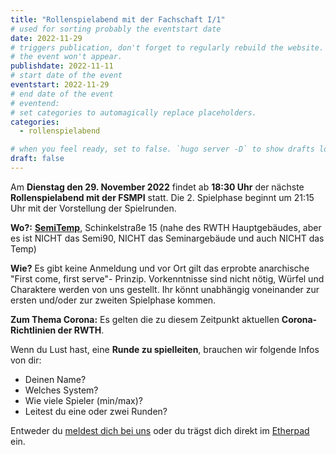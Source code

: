 ```yaml
---
title: "Rollenspielabend mit der Fachschaft I/1"
# used for sorting probably the eventstart date
date: 2022-11-29
# triggers publication, don't forget to regularly rebuild the website. Must be set if `date` is in the future or else 
# the event won't appear.
publishdate: 2022-11-11
# start date of the event
eventstart: 2022-11-29
# end date of the event
# eventend: 
# set categories to automagically replace placeholders.
categories:
  - rollenspielabend

# when you feel ready, set to false. `hugo server -D` to show drafts locally.
draft: false
---
```


Am **Dienstag den 29. November 2022** findet ab **18:30 Uhr** der nächste **Rollenspielabend mit der FSMPI** statt. Die 2. Spielphase beginnt um 21:15 Uhr mit der Vorstellung der Spielrunden.

**Wo?:** [**SemiTemp**](https://goo.gl/maps/swq46aj4Nn32), Schinkelstraße 15 (nahe des RWTH Hauptgebäudes, aber es ist NICHT das Semi90, NICHT das Seminargebäude und auch NICHT das Temp)

**Wie?** Es gibt keine Anmeldung und vor Ort gilt das erprobte anarchische "First come, first serve"- Prinzip. Vorkenntnisse sind nicht nötig, Würfel und Charaktere werden von uns gestellt. Ihr könnt unabhängig voneinander zur ersten und/oder zur zweiten Spielphase kommen.

**Zum Thema Corona:** Es gelten die zu diesem Zeitpunkt aktuellen **Corona-Richtlinien der RWTH**. 

Wenn du Lust hast, eine **Runde zu spielleiten**, brauchen wir folgende Infos von dir:

  * Deinen Name?
  * Welches System?
  * Wie viele Spieler (min/max)?
  * Leitest du eine oder zwei Runden?

Entweder du [meldest dich bei uns](mailto:kontakt@rpg-librarium.de) oder du trägst dich direkt im 
[Etherpad](https://etherpad.fachschaften.rwth-aachen.de/p/Rollenspielabend-Librarium-Fachschaft_2022-11-29) ein.
